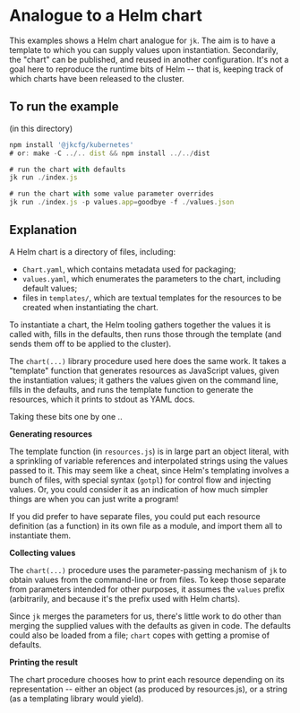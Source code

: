 # Analogue to a Helm chart

This examples shows a Helm chart analogue for `jk`. The aim is to have
a template to which you can supply values upon
instantiation. Secondarily, the "chart" can be published, and reused
in another configuration. It's not a goal here to reproduce the
runtime bits of Helm -- that is, keeping track of which charts have
been released to the cluster.

## To run the example

(in this directory)

```js
npm install '@jkcfg/kubernetes'
# or: make -C ../.. dist && npm install ../../dist

# run the chart with defaults
jk run ./index.js

# run the chart with some value parameter overrides
jk run ./index.js -p values.app=goodbye -f ./values.json
```

## Explanation

A Helm chart is a directory of files, including:

 - `Chart.yaml`, which contains metadata used for packaging;
 - `values.yaml`, which enumerates the parameters to the chart,
   including default values;
 - files in `templates/`, which are textual templates for the
   resources to be created when instantiating the chart.

To instantiate a chart, the Helm tooling gathers together the values
it is called with, fills in the defaults, then runs those through the
template (and sends them off to be applied to the cluster).

The `chart(...)` library procedure used here does the same work. It
takes a "template" function that generates resources as JavaScript
values, given the instantiation values; it gathers the values given on
the command line, fills in the defaults, and runs the template
function to generate the resources, which it prints to stdout as YAML
docs.

Taking these bits one by one ..

**Generating resources**

The template function (in `resources.js`) is in large part an object
literal, with a sprinkling of variable references and interpolated
strings using the values passed to it. This may seem like a cheat,
since Helm's templating involves a bunch of files, with special syntax
(`gotpl`) for control flow and injecting values. Or, you could
consider it as an indication of how much simpler things are when you
can just write a program!

If you did prefer to have separate files, you could put each resource
definition (as a function) in its own file as a module, and import
them all to instantiate them.

**Collecting values**

The `chart(...)` procedure uses the parameter-passing mechanism of
`jk` to obtain values from the command-line or from files. To keep
those separate from parameters intended for other purposes, it assumes
the `values` prefix (arbitrarily, and because it's the prefix used
with Helm charts).

Since `jk` merges the parameters for us, there's little work to do
other than merging the supplied values with the defaults as given in
code. The defaults could also be loaded from a file; `chart` copes
with getting a promise of defaults.

**Printing the result**

The chart procedure chooses how to print each resource depending on
its representation -- either an object (as produced by resources.js),
or a string (as a templating library would yield).
